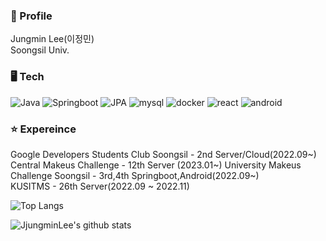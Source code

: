
### 📌 Profile

Jungmin Lee(이정민)  
Soongsil Univ. 

### 🖥️ Tech
![Java](https://img.shields.io/badge/Java-3776AB?style=flat-square&logo=mysql&logoColor=white)
![Springboot](https://img.shields.io/badge/springboot-6DB33F?style=flat-square&logo=springboot&logoColor=white)
![JPA](https://img.shields.io/badge/JPA-%23ED8B00?style=flat-square&logo=jpa&logoColor=white)
![mysql](https://img.shields.io/badge/Mysql-4479A1?style=flat-square&logo=mysql&logoColor=white)
![docker](https://img.shields.io/badge/Docker-2496ED?style=flat-square&logo=Docker&logoColor=white)
![react](https://img.shields.io/badge/React-61DAFB?style=flat-square&logo=React&logoColor=white)
![android](https://img.shields.io/badge/Android-3DDC84?style=flat-square&logo=Android&logoColor=white)


### ⭐ Expereince

Google Developers Students Club Soongsil - 2nd Server/Cloud(2022.09~)  
Central Makeus Challenge - 12th Server (2023.01~)
University Makeus Challenge Soongsil - 3rd,4th Springboot,Android(2022.09~)  
KUSITMS - 26th Server(2022.09 ~ 2022.11)


![Top Langs](https://github-readme-stats.vercel.app/api/top-langs/?username=JjungminLee&layout=Demo&theme=dark)

![JjungminLee's github stats](https://github-readme-stats.vercel.app/api?username=JjungminLee&show_icons=true)



